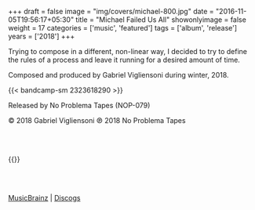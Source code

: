 +++
draft = false
image = "img/covers/michael-800.jpg"
date = "2016-11-05T19:56:17+05:30"
title = "Michael Failed Us All"
showonlyimage = false
weight = 17
categories = ['music', 'featured']
tags = ['album', 'release']
years = ['2018']
+++


<!--more-->

Trying to compose in a different, non-linear way, I decided to try to define the rules of a process and leave it running for a desired amount of time.

Composed and produced by Gabriel Vigliensoni during winter, 2018.

{{< bandcamp-sm 2323618290 >}}

Released by No Problema Tapes (NOP-079)

© 2018 Gabriel Vigliensoni ℗ 2018 No Problema Tapes

<br><br>


{{<youtube-custom id="spwIaVc7zis" yt_start="0" autoplay="false" width="200px" height="200px" color="white" modestbranding="1" class="vertical-video">}}


<br><br>

[MusicBrainz](https://musicbrainz.org/release-group/f5466b96-f5c9-4455-845a-56bd10cc2b32) | [Discogs](https://www.discogs.com/vigliensoni-Michael-Saved-Us-All/master/1415423)

